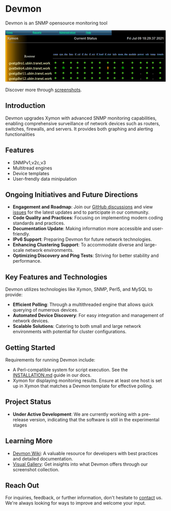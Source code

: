 <!DOCTYPE markdown>
# Devmon

Devmon is an SNMP opensource monitoring tool

![Devmon's Current Overview](devmon_current_status.png)

Discover more through [screenshots](https://wiki.ubiquitous-network.ch/doku.php?id=en:devmon:screenshots).

## Introduction
Devmon upgrades Xymon with advanced SNMP monitoring capabilities, enabling comprehensive surveillance of network devices such as routers, switches, firewalls, and servers. It provides both graphing and alerting functionalities

## Features
- SNMPv1,v2c,v3
- Multitread engines
- Device templates
- User-frendly data minipulation   

## Ongoing Initiatives and Future Directions
- **Engagement and Roadmap**: Join our [GitHub discussions](https://github.com/bonomani/devmon/discussions) and view [issues](https://github.com/bonomani/devmon/issues) for the latest updates and to participate in our community.
- **Code Quality and Practices**: Focusing on implementing modern coding standards and practices.
- **Documentation Update**: Making information more accessible and user-friendly.
- **IPv6 Support**: Preparing Devmon for future network technologies.
- **Enhancing Clustering Support**: To accommodate diverse and large-scale network environments.
- **Optimizing Discovery and Ping Tests**: Striving for better stability and performance.

## Key Features and Technologies
Devmon utilizes technologies like Xymon, SNMP, Perl5, and MySQL to provide:
- **Efficient Polling**: Through a multithreaded engine that allows quick querying of numerous devices.
- **Automated Device Discovery**: For easy integration and management of network devices.
- **Scalable Solutions**: Catering to both small and large network environments with potential for cluster configurations.

## Getting Started
Requirements for running Devmon include:
- A Perl-compatible system for script execution. See the [INSTALLATION.md](https://github.com/bonomani/devmon/blob/main/docs/INSTALLATION.md) guide in our docs.
- Xymon for displaying monitoring results. Ensure at least one host is set up in Xymon that matches a Devmon template for effective polling.

## Project Status
- **Under Active Development**: We are currently working with a pre-release version, indicating that the software is still in the experimental stages

## Learning More
- [Devmon Wiki](http://wiki.ubiquitous-network.ch/doku.php?id=en:devmon): A valuable resource for developers with best practices and detailed documentation.
- [Visual Gallery](https://wiki.ubiquitous-network.ch/doku.php?id=en:devmon:screenshots): Get insights into what Devmon offers through our screenshot collection.

## Reach Out
For inquiries, feedback, or further information, don't hesitate to [contact](https://ubiquitous-network.ch/contact/) us. We're always looking for ways to improve and welcome your input.
```
